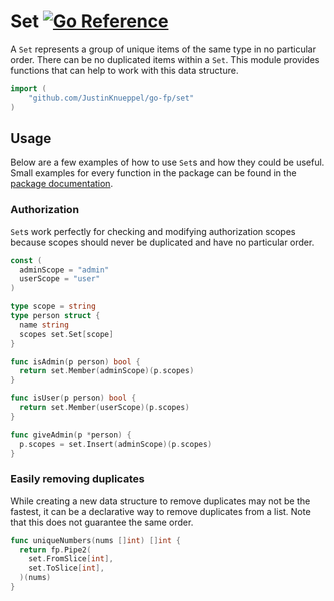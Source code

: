 # Set [![Go Reference](https://pkg.go.dev/badge/github.com/JustinKnueppel/go-fp/set.svg)](https://pkg.go.dev/github.com/JustinKnueppel/go-fp/set)

A `Set` represents a group of unique items of the same type in no particular order. There can be no duplicated items within a `Set`. This module provides functions that can help to work with this data structure.

```go
import (
	"github.com/JustinKnueppel/go-fp/set"
)
```

## Usage

Below are a few examples of how to use `Set`s and how they could be useful. Small examples for every function in the package can be found in the [package documentation](https://pkg.go.dev/github.com/JustinKnueppel/go-fp/set).

### Authorization

`Set`s work perfectly for checking and modifying authorization scopes because scopes should never be duplicated and have no particular order.

```go
const (
  adminScope = "admin"
  userScope = "user"
)

type scope = string
type person struct {
  name string
  scopes set.Set[scope]
}

func isAdmin(p person) bool {
  return set.Member(adminScope)(p.scopes)
}

func isUser(p person) bool {
  return set.Member(userScope)(p.scopes)
}

func giveAdmin(p *person) {
  p.scopes = set.Insert(adminScope)(p.scopes)
}
```

### Easily removing duplicates

While creating a new data structure to remove duplicates may not be the fastest, it can be a declarative way to remove duplicates from a list. Note that this does not guarantee the same order.

```go
func uniqueNumbers(nums []int) []int {
  return fp.Pipe2(
    set.FromSlice[int],
    set.ToSlice[int],
  )(nums)
}
```
